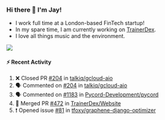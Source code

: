 ### Hi there 👋 I'm Jay!
* I work full time at a London-based FinTech startup!
* In my spare time, I am currently working on [TrainerDex](https://www.github.com/TrainerDex).
* I love all things music and the environment.

[<img src="https://github-readme-stats.vercel.app/api/wakatime?username=TurnrDev&layout=compact&custom_title=Last 7 Days Language Breakdown" />](https://wakatime.com/@TurnrDev)  

#### :zap: Recent Activity
<!--START_SECTION:activity-->
1. ❌ Closed PR [#204](https://github.com/talkiq/gcloud-aio/pull/204) in [talkiq/gcloud-aio](https://github.com/talkiq/gcloud-aio)
2. 🗣 Commented on [#204](https://github.com/talkiq/gcloud-aio/issues/204) in [talkiq/gcloud-aio](https://github.com/talkiq/gcloud-aio)
3. 🗣 Commented on [#1183](https://github.com/Pycord-Development/pycord/issues/1183) in [Pycord-Development/pycord](https://github.com/Pycord-Development/pycord)
4. 🎉 Merged PR [#472](https://github.com/TrainerDex/Website/pull/472) in [TrainerDex/Website](https://github.com/TrainerDex/Website)
5. ❗️ Opened issue [#81](https://github.com/tfoxy/graphene-django-optimizer/issues/81) in [tfoxy/graphene-django-optimizer](https://github.com/tfoxy/graphene-django-optimizer)
<!--END_SECTION:activity-->
